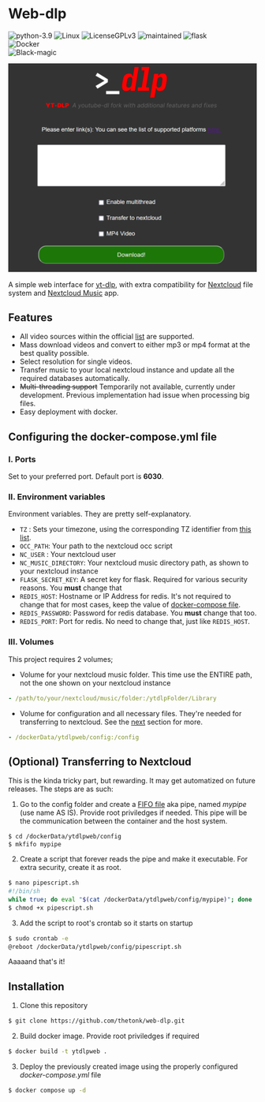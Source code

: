 # Web-dlp

<!--- BEGIN SHIELDS.IO --->
![python-3.9](https://img.shields.io/badge/python-v3.13-blue?style=flat-square&logo=python)
![Linux](https://img.shields.io/badge/os-linux-blueviolet?style=flat-square)
![LicenseGPLv3](https://img.shields.io/badge/License-GPLv3-blue.svg?style=flat-square)
![maintained](https://img.shields.io/badge/maintained%3F-yes-green?style=flat-square)
![flask](https://img.shields.io/badge/flask-2.3.2-green?style=flat-square&logo=flask)
<br>
![Docker](https://img.shields.io/badge/docker-%230db7ed.svg?style=for-the-badge&logo=docker&logoColor=white)
<br>
![Black-magic](https://img.shields.io/badge/powered%20with-black%20magic-purple?style=for-the-badge)
<!--- END SHIELDS.IO --->


![web-dlp](Images/web-dlp.png "web-dlp screenshot")

A simple web interface for [yt-dlp](https://github.com/yt-dlp/yt-dlp), with extra compatibility for [Nextcloud](https://nextcloud.com/) file system and [Nextcloud Music](https://apps.nextcloud.com/apps/music) app.

## Features
- All video sources within the official [list](https://github.com/yt-dlp/yt-dlp/blob/master/supportedsites.md) are supported.
- Mass download videos and convert to either mp3 or mp4 format at the best quality possible.
- Select resolution for single videos.
- Transfer music to your local nextcloud instance and update all the required databases automatically.
- ~~Multi-threading support~~ Temporarily not available, currently under development. Previous implementation had issue when processing big files.
- Easy deployment with docker.

## Configuring the docker-compose.yml file

### I. Ports
Set to your preferred port. Default port is **6030**.

### II. Environment variables
Environment variables. They are pretty self-explanatory.

- `TZ` : Sets your timezone, using the corresponding TZ identifier from [this list](https://en.m.wikipedia.org/wiki/List_of_tz_database_time_zones/).
- `OCC_PATH`: Your path to the nextcloud occ script
- `NC_USER` : Your nextcloud user
- `NC_MUSIC_DIRECTORY`: Your nextcloud music directory path, as shown to your nextcloud instance
- `FLASK_SECRET_KEY`: A secret key for flask. Required for various security reasons. You **must** change that
- `REDIS_HOST`: Hostname or IP Address for redis. It's not required to change that for most cases, keep the value of [docker-compose file](docker-compose.yml).
- `REDIS_PASSWORD`: Password for redis database. You **must** change that too.
- `REDIS_PORT`: Port for redis. No need to change that, just like `REDIS_HOST`.

### III. Volumes
This project requires 2 volumes;
- Volume for your nextcloud music folder. This time use the ENTIRE path, not the one shown on your nextcloud instance
```yml
- /path/to/your/nextcloud/music/folder:/ytdlpFolder/Library
```
- Volume for configuration and all necessary files. They're needed for transferring to nextcloud. See the [next](#optional-transferring-to-nextcloud) section for more.
```yml
- /dockerData/ytdlpweb/config:/config
```

## (Optional) Transferring to Nextcloud
This is the kinda tricky part, but rewarding. It may get automatized on future releases. The steps are as such:
1. Go to the config folder and create a [FIFO file](https://man7.org/linux/man-pages/man7/fifo.7.html) aka pipe, named _mypipe_ (use name AS IS). Provide root priviledges if needed. This pipe will be the communication between the container and the host system.

```shell
$ cd /dockerData/ytdlpweb/config
$ mkfifo mypipe
```
2. Create a script that forever reads the pipe and make it executable. For extra security, create it as root.
```sh
$ nano pipescript.sh
#!/bin/sh
while true; do eval "$(cat /dockerData/ytdlpweb/config/mypipe)"; done
$ chmod +x pipescript.sh
```
3. Add the script to root's crontab so it starts on startup
```sh
$ sudo crontab -e
@reboot /dockerData/ytdlpweb/config/pipescript.sh
```
Aaaaand that's it!

## Installation
1. Clone this repository

```sh
$ git clone https://github.com/thetonk/web-dlp.git
```
2. Build docker image. Provide root priviledges if required

```sh
$ docker build -t ytdlpweb .
```
3. Deploy the previously created image using the properly configured _docker-compose.yml_ file

```sh
$ docker compose up -d
```
